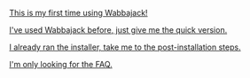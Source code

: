 [This is my first time using Wabbajack!](https://github.com/LivelyDismay/Learn-To-Mod/blob/eda3bb764cba4f4f0ce81b3fa032a5c54a23c0a7/wabbajack-stuff/Opus-Readme-Long.md)

[I've used Wabbajack before, just give me the quick version.](https://github.com/LivelyDismay/Learn-To-Mod/blob/8f9ef24a4a29fb5f2634c2a60e4424c2e085ab7a/wabbajack-stuff/Opus-Readme-Short.md)

[I already ran the installer, take me to the post-installation steps.](https://github.com/LivelyDismay/Learn-To-Mod/blob/2b4e9616ff2d165afd4b06de30bd1646fa3e86f8/wabbajack-stuff/Opus-Readme-Post-Install.md)

[I'm only looking for the FAQ.](https://github.com/LivelyDismay/Learn-To-Mod/blob/bcc4e131b1e94af38887c238479d0efa2ad093b0/wabbajack-stuff/faq-wip.md)
